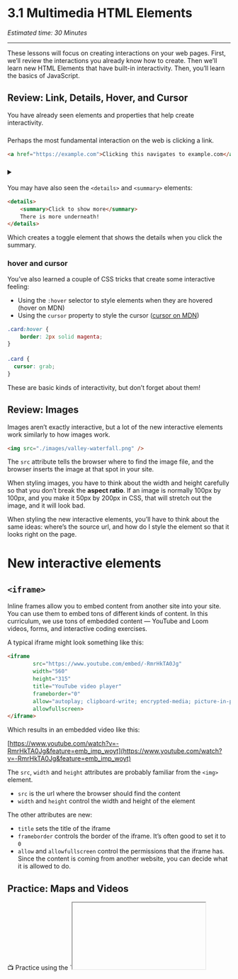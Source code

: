 # 3.1 Multimedia HTML Elements

*Estimated time: 30 Minutes*

---

These lessons will focus on creating interactions on your web pages. First, we’ll review the interactions you already know how to create. Then we’ll learn new HTML Elements that have built-in interactivity. Then, you’ll learn the basics of JavaScript.

## Review: Link, Details, Hover, and Cursor

You have already seen elements and properties that help create interactivity.

### <a>

Perhaps the most fundamental interaction on the web is clicking a link.

```html
<a href="https://example.com">Clicking this navigates to example.com</a>
```

### <details> and <summary>

You may have also seen the `<details>` and `<summary>` elements:

```html
<details>
	<summary>Click to show more</summary>
	There is more underneath!
</details>
```

Which creates a toggle element that shows the details when you click the summary.

### hover and cursor

You’ve also learned a couple of CSS tricks that create some interactive feeling:

- Using the `:hover` selector to style elements when they are hovered (hover on MDN)
- Using the `cursor` property to style the cursor ([cursor on MDN](https://developer.mozilla.org/en-US/docs/Web/CSS/cursor))

```css
.card:hover {
	border: 2px solid magenta;
}

.card {
  cursor: grab;
}
```

These are basic kinds of interactivity, but don’t forget about them!

## Review: Images

Images aren’t exactly interactive, but a lot of the new interactive elements work similarly to how images work.

```html
<img src="./images/valley-waterfall.png" />
```

The `src` attribute tells the browser where to find the image file, and the browser inserts the image at that spot in your site.

When styling images, you have to think about the width and height carefully so that you don’t break the **aspect ratio**. If an image is normally 100px by 100px, and you make it 50px by 200px in CSS, that will stretch out the image, and it will look bad.

When styling the new interactive elements, you’ll have to think about the same ideas: where’s the source url, and how do I style the element so that it looks right on the page.

# New interactive elements

## `<iframe>`

Inline frames allow you to embed content from another site into your site. You can use them to embed tons of different kinds of content. In this curriculum, we use tons of embedded content — YouTube and Loom videos, forms, and interactive coding exercises.

A typical iframe might look something like this:

```html
<iframe 
		src="https://www.youtube.com/embed/-RmrHkTA0Jg"
		width="560"
		height="315"
		title="YouTube video player"
		frameborder="0"
		allow="autoplay; clipboard-write; encrypted-media; picture-in-picture"
		allowfullscreen>
</iframe>
```

Which results in an embedded video like this:

[https://www.youtube.com/watch?v=-RmrHkTA0Jg&feature=emb_imp_woyt](https://www.youtube.com/watch?v=-RmrHkTA0Jg&feature=emb_imp_woyt)

The `src`, `width` and `height` attributes are probably familiar from the `<img>` element. 

- `src` is the url where the browser should find the content
- `width` and `height` control the width and height of the element

The other attributes are new:

- `title` sets the title of the iframe
- `frameborder` controls the border of the iframe. It’s often good to set it to `0`
- `allow` and `allowfullscreen` control the permissions that the iframe has. Since the content is coming from another website, you can decide what it is allowed to do.

## Practice: Maps and Videos

<aside>
📺 Practice using the `<iframe>` element by embedding a map and a video into a page.

Access the exercise here [https://replit.com/team/tk5-web/Add-Embedded-Videos-and-Maps](https://replit.com/team/tk5-web/Add-Embedded-Videos-and-Maps) or below

</aside>

[https://replit.com/team/tk5-web/Add-Embedded-Videos-and-Maps](https://replit.com/team/tk5-web/Add-Embedded-Videos-and-Maps)

- **Further Reading**: iframe
    - See the [full documentation for iframe elements on MDN](https://developer.mozilla.org/en-US/docs/Web/HTML/Element/iframe)
    - Check out the [page on embedding technologies](https://developer.mozilla.org/en-US/docs/Learn/HTML/Multimedia_and_embedding/Other_embedding_technologies).
    - You can also [read more about iframe’s allow attribute on MDN](https://developer.mozilla.org/en-US/docs/Web/HTTP/Feature_Policy/Using_Feature_Policy#the_iframe_allow_attribute).

## Audio and Video

The `<audio>` tag is a built-in audio player. It lets you add audio content to your page, which the user can click to play.

```html
<audio controls src="/media/cc0-audio/t-rex-roar.mp3"></audio>
```

Similarly, the `<video>` element is a built-in video player.

```html
<video controls width="250" src="/media/cc0-videos/flower.webm"></video>
```

`src` and `width` are familiar, and work similarly to how they work for `img` and `iframe`.

The new attribute is `controls`. With `controls` added, the audio or video player will show the controls: play, pause, and volume. 

It’s usually good to show the controls, since otherwise the user won’t be able to control the video or audio on the page. Usually, if they can’t control the audio or video, they’ll close the page instead of letting things autoplay.

### src and source

Both audio and video tags allow specifying sources using the `<source>` tag instead of the `src`.

```html
<video controls width="250">
    <source src="/media/cc0-videos/flower.webm"
            type="video/webm">
    <source src="/media/cc0-videos/flower.mp4"
            type="video/mp4">
    Sorry, your browser doesn't support embedded videos.
</video>
```

Specifying multiple sources lets browser choose which kind of content they support. There’s fancy new formats like `.webm` that only some browsers support, so if you write your code like this, the users who have those browsers get the fancy formats, and other users still get a working page.

For more, check out the [MDN page on Video and Audio content](https://developer.mozilla.org/en-US/docs/Learn/HTML/Multimedia_and_embedding/Video_and_audio_content). Also see the [the video tag page on MDN](https://developer.mozilla.org/en-US/docs/Web/HTML/Element/video) and the [page for the audio tag](https://developer.mozilla.org/en-US/docs/Web/HTML/Element/audio).

- **Further Exploration**: Multimedia and Embedding
    
    The [MDN guide on Multimedia and Embedding](https://developer.mozilla.org/en-US/docs/Learn/HTML/Multimedia_and_embedding) covers many ideas related to this lesson in more detail. 
    
    Also note that [the HTML Canvas element](https://developer.mozilla.org/en-US/docs/Web/API/Canvas_API) is used for programmatically drawn content.
    

---

<aside>
<img src="../Lesson%200%20Learning%20With%20Kibo%206427d2f5f1ae4576a3b083dd8476d915/man-in-hike.png" alt="../Lesson%200%20Learning%20With%20Kibo%206427d2f5f1ae4576a3b083dd8476d915/man-in-hike.png" width="40px" /> Next up: [Introduction to Javascript](3%202%20Introduction%20to%20JavaScript%206a69847787524590965d294e9ac4a11e.md)

</aside>